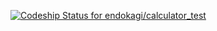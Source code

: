 [![Codeship Status for endokagi/calculator_test](https://app.codeship.com/projects/948bac00-df77-0137-8fe7-1a01285152c2/status?branch=master)](https://app.codeship.com/projects/372340)